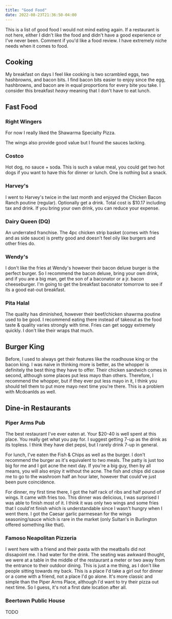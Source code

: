 ```yaml
---
title: "Good Food"
date: 2022-08-23T21:36:50-04:00
---
```


This is a list of good food I would not mind eating again.
If a restaurant is not here, either I didn't like the food and didn't have a good experience
or I've never been. Comment if you'd like a food review. I have extremely niche needs
when it comes to food.

## Cooking

My breakfast on days I feel like cooking is two scrambled eggs, two hashbrowns, and bacon bits.
I find bacon bits easier to enjoy since the egg, hashbrowns, and bacon are in equal proportions
for every bite you take. I consider this breakfast *heavy* meaning that I don't have to eat lunch.

## Fast Food

### Right Wingers

For now I really liked the Shawarma Specialty Pizza.

The wings also provide good value but I found the sauces lacking.

### Costco

Hot dog, no sauce + soda. This is such a value meal, you could
get two hot dogs if you want to have this for dinner or lunch. One is nothing
but a snack.

### Harvey's

I went to Harvey's twice in the last month and enjoyed the Chicken Bacon Ranch poutine (regular).
Optionally get a drink. Total cost is $10.17 including tax and drink. If you bring your own
drink, you can reduce your expense.

### Dairy Queen (DQ)

An underrated franchise. The 4pc chicken strip basket (comes with fries and as side sauce) is pretty good
and doesn't feel oily like burgers and other fries do.

### Wendy's

I don't like the fries at Wendy's however their bacon deluxe burger is the perfect burger.
So I recommend the bacon deluxe, bring your own drink, and if you are a big man, get the son
of a baconator or a jr. bacon cheeseburger. I'm going to get the breakfast baconator tomorrow to see
if its a good eat-out breakfast.

### Pita Halal

The quality has diminished, however their beef/chicken shawrma poutine used to be good. I recommend eating there instead of takeout
as the food taste & quality varies strongly with time. Fries can get soggy extremely quickly. I don't like their wraps that much.

## Burger King

Before, I used to always get their features like the roadhouse king or the bacon king. I was naive
in thinking more is better, as the whopper is definitely the best thing they have to offer. Their chicken sandwich comes
in second, although some places put less mayo than others. Therefore, I recommend the whopper, but if they ever put less mayo in it,
I think you should tell them to put more mayo next time you're there. This is a problem with Mcdoanlds as well.

## Dine-in Restaurants

### Piper Arms Pub

The best restaurant I've ever eaten at. Your $20-40 is well spent at this place. You really get
what you pay for. I suggest getting 7-up as the drink as its topless. I think they have diet pepsi,
but I rarely drink 7-up in general.

For lunch, I've eaten the Fish & Chips as well as the burger. I don't recommend the burger as it's equivalent to
two meals. The patty is just too big for me and I got acne the next day. If you're a big guy, then by all means,
you will also enjoy it without the acne. The fish and chips did cause me to go to the washroom half an hour later, however
that could've just been pure coincidence.

For dinner, my first time there, I got the half rack of ribs and half pound of wings. It came with fries too. This
dinner was delicious, I was surprised I was able to finish most of it. I think it was only two wings and some
fries that I could'nt finish which is understandable since I wasn't hungry when I went there. I got the Caesar garlic
parmesean for the wings seasoning/sauce which is rare in the market (only Sultan's in Burlington offered something like that).

### Famoso Neapolitan Pizzeria

I went here with a friend and their pasta with the meatballs did not dissapoint me. I had water for the drink.
The seating was awkward thought, we were at a table in the middle of the restaurant a meter or two away from the entrance
to their outdoor dining. This is just a me thing, as I don't like people sitting towards my back. This is a place I'd take
a girl out for dinner or a come with a friend, not a place I'd go alone. It's more classic and simple than the Piper Arms Place,
although I'd want to try their pizza out next time. So I guess, it's not a first date location after all.

### Beertown Public House

TODO
